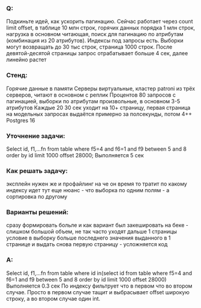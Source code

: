 ### Q:  
Подкиньте идей, как ускорить пагинацию. Сейчас работает через count limit offset, в таблице 10 млн строк, горячих данных порядка 1 млн строк, нагрузка в основном читающая, поиск для пагинацию по атрибутам (комбинация из 20 атрибутов). Индексы под запросы есть. Выборки могут возвращать до 30 тыс строк, страница 1000 строк. После девятой-десятой страницы запрос отрабатывает больше 4 сек, далее линейно растет

### Стенд:  
Горячие данные в памяти
Серверы виртуальные, кластер patroni из трёх серверов, читают в основном с реплик
Процентов 80 запросов с пагинацией, выборки по атрибутам произвольные, в основном 3-5 атрибутов
Каждые 20 30 сек уходит на 10+ страницу, первая страница на модельных запросах выдаётся примерно за полсекунды, потом 4++
Postgres 16

### Уточнение задачи:  
Select id, f1,...fn from table where f5=4 and f6=1 and f9 between 5 and 8 order by id limit 1000 offset 28000;
Выполняется 5 сек

### Как решать задачу:  
эксплейн нужен же и профайлинг
на че он время то тратит
по какому индексу идет
тут еще нюанс - что выборка по одним полям - а сортировка по другому

### Варианты решений:  
сразу формировать больле и как вариант был закешировать на беке - слишком большой объем, не так часто уходят дальше 1 страницы
условие в выборку больше последнего значения выданного в 1 странице и выдать снова первую страницу - усложняется код

### A:  
Select id, f1,...fn from table where id in(select id from table where f5=4 and f6=1 and f9 between 5 and 8 order by id limit 1000 offset 28000)
Выполняется 0.3 сек
По индексу фильтрует что в первом что во втором случае. Просто в первом случае тащит и выбрасывает offset широкую строку, а во втором случае один int.